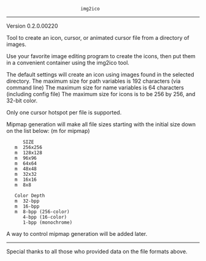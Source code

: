                                img2ico
___________________________________________________________________________________________
Version 0.2.0.00220

Tool to create an icon, cursor, or animated cursor file from a directory of images.

Use your favorite image editing program to create the icons, then put them in a convenient
container using the img2ico tool.

The default settings will create an icon using images found in the selected directory.
The maximum size for path variables is 192 characters (via command line)
The maximum size for name variables is 64 characters (including config file)
The maximum size for icons is to be 256 by 256, and 32-bit color.

Only one cursor hotspot per file is supported.

Mipmap generation will make all file sizes starting with the initial size down on the list below:
(m for mipmap)

          SIZE
       m  256x256
       m  128x128
       m  96x96
       m  64x64
       m  48x48
       m  32x32
       m  16x16
       m  8x8

	   Color Depth
	   m  32-bpp
	   m  16-bpp
	   m  8-bpp (256-color)
	      4-bpp (16-color)
		  1-bpp (monochrome)

A way to control mipmap generation will be added later.

___________________________________________________________________________________________

Special thanks to all those who provided data on the file formats above.
